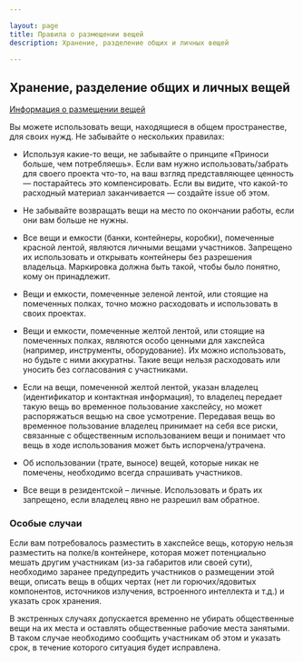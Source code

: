 ```yaml
---

layout: page
title: Правила о размещении вещей
description: Хранение, разделение общих и личных вещей

---
```


## Хранение, разделение общих и личных вещей

[Информация о размещении вещей](/stuff-map)

Вы можете использовать вещи, находящиеся в общем пространестве, для своих нужд. Не забывайте о нескольких правилах:

* Используя какие-то вещи, не забывайте о принципе «Приноси больше, чем потребляешь». Если вам нужно использовать/забрать для своего проекта что-то, на ваш взгляд представляющее ценность — постарайтесь это компенсировать. Если вы видите, что какой-то расходный материал заканчивается — создайте issue об этом.

* Не забывайте возвращать вещи на место по окончании работы, если они вам больше не нужны.

* Все вещи и емкости (банки, контейнеры, коробки), помеченные красной лентой, являются личными вещами участников. Запрещено их использовать и открывать контейнеры без разрешения владельца. Маркировка должна быть такой, чтобы было понятно, кому он принадлежит.

* Вещи и емкости, помеченные зеленой лентой, или стоящие на помеченных полках, точно можно расходовать и использовать в своих проектах.

* Вещи и емкости, помеченные желтой лентой, или стоящие на помеченных полках, являются особо ценными для хакспейса (например, инструменты, оборудование). Их можно использовать, но будьте с ними аккуратны. Такие вещи нельзя расходовать или уносить без согласования с участниками.

* Если на вещи, помеченной желтой лентой, указан владелец (идентификатор и контактная информация), то владелец передает такую вещь во временное пользование хакспейсу, но может распоряжаться вещью на свое усмотрение. Передавая вещь во временное пользование владелец принимает на себя все риски, связанные с общественным использованием вещи и понимает что вещь в ходе использования может быть испорчена/утрачена.

* Об использовании (трате, выносе) вещей, которые никак не помечены, необходимо всегда спрашивать участников.

* Все вещи в резидентской – личные. Использовать и брать их запрещено, если владелец явно не разрешил вам обратное.

### Особые случаи

Если вам потребовалось разместить в хакспейсе вещь, которую нельзя разместить на полке/в контейнере, которая может потенциально мешать другим участникам (из-за габаритов или своей сути), необходимо заранее предупредить участников о размещении этой вещи, описать вещь в общих чертах (нет ли горючих/ядовитых компонентов, источников излучения, встроенного интеллекта и т.д.) и указать срок хранения.

В экстренных случаях допускается временно не убирать общественные вещи на их места и оставлять общественные рабочие места занятыми. В таком случае необходимо сообщить участникам об этом и указать срок, в течение которого ситуация будет исправлена.